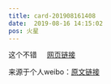 ```yaml
---
title: card-201908161408
date:  2019-08-16 14:15:02
pos: 火星
---
```

这个不错 <a  href="https://weibo.cn/sinaurl?u=https%3A%2F%2Fyoutu.be%2F5Afqrjy4OhI" data-hide=""><span class='url-icon'><img style='width: 1rem;height: 1rem' src='https://h5.sinaimg.cn/upload/2015/09/25/3/timeline_card_small_web_default.png'></span><span class="surl-text">网页链接</span></a> 

来源于个人weibo：[原文链接](https://m.weibo.cn/status/I2tWGtYBP?mblogid=I2tWGtYBP)